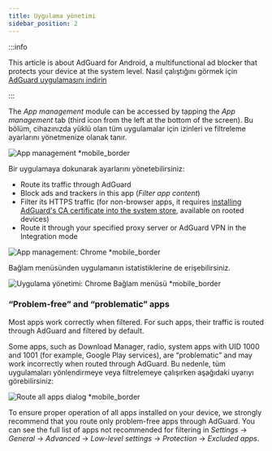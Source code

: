 ```yaml
---
title: Uygulama yönetimi
sidebar_position: 2
---
```


:::info

This article is about AdGuard for Android, a multifunctional ad blocker that protects your device at the system level. Nasıl çalıştığını görmek için [AdGuard uygulamasını indirin](https://agrd.io/download-kb-adblock)

:::

The _App management_ module can be accessed by tapping the _App management_ tab (third icon from the left at the bottom of the screen). Bu bölüm, cihazınızda yüklü olan tüm uygulamalar için izinleri ve filtreleme ayarlarını yönetmenize olanak tanır.

![App management \*mobile_border](https://cdn.adtidy.org/blog/new/9sakapp_management.png)

Bir uygulamaya dokunarak ayarlarını yönetebilirsiniz:

- Route its traffic through AdGuard
- Block ads and trackers in this app (_Filter app content_)
- Filter its HTTPS traffic (for non-browser apps, it requires [installing AdGuard's CA certificate into the system store](/adguard-for-android/solving-problems/https-certificate-for-rooted/), available on rooted devices)
- Route it through your specified proxy server or AdGuard VPN in the Integration mode

![App management: Chrome \*mobile_border](https://cdn.adtidy.org/blog/new/nvvgochrome_management.png)

Bağlam menüsünden uygulamanın istatistiklerine de erişebilirsiniz.

![Uygulama yönetimi: Chrome Bağlam menüsü \*mobile_border](https://cdn.adtidy.org/blog/new/4z85achome_management_context_menu.png)

### “Problem-free” and “problematic” apps

Most apps work correctly when filtered. For such apps, their traffic is routed through AdGuard and filtered by default.

Some apps, such as Download Manager, radio, system apps with UID 1000 and 1001 (for example, Google Play services), are “problematic” and may work incorrectly when routed through AdGuard. Bu nedenle, tüm uygulamaları yönlendirmeye veya filtrelemeye çalışırken aşağıdaki uyarıyı görebilirsiniz:

![Route all apps dialog \*mobile_border](https://cdn.adtidy.org/blog/new/6du8jiroute_all.png)

To ensure proper operation of all apps installed on your device, we strongly recommend that you route only problem-free apps through AdGuard. You can see the full list of apps not recommended for filtering in _Settings_ → _General_ → _Advanced_ → _Low-level settings_ → _Protection_ → _Excluded apps_.
